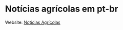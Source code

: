 # Notícias agrícolas em pt-br

Website: [Notícias Agrícolas](https://www.noticiasagricolas.com.br/)
